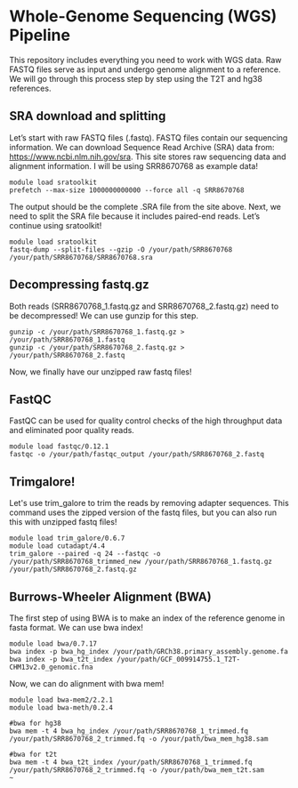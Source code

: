 # Whole-Genome Sequencing (WGS) Pipeline

This repository includes everything you need to work with WGS data. Raw FASTQ files serve as input and undergo genome alignment to a reference. We will go through this process step by step using the T2T and hg38 references.

## SRA download and splitting
Let’s start with raw FASTQ files (.fastq). FASTQ files contain our sequencing information. We can download Sequence Read Archive (SRA) data from: https://www.ncbi.nlm.nih.gov/sra. This site stores raw sequencing data and alignment information. I will be using SRR8670768 as example data!

```
module load sratoolkit
prefetch --max-size 1000000000000 --force all -q SRR8670768
```

The output should be the complete .SRA file from the site above. Next, we need to split the SRA file because it includes paired-end reads. Let’s continue using sratoolkit! 

```
module load sratoolkit
fastq-dump --split-files --gzip -O /your/path/SRR8670768 /your/path/SRR8670768/SRR8670768.sra
```

## Decompressing fastq.gz

Both reads (SRR8670768_1.fastq.gz and SRR8670768_2.fastq.gz) need to be decompressed! We can use gunzip for this step.

```
gunzip -c /your/path/SRR8670768_1.fastq.gz > /your/path/SRR8670768_1.fastq
gunzip -c /your/path/SRR8670768_2.fastq.gz > /your/path/SRR8670768_2.fastq
```

Now, we finally have our unzipped raw fastq files!

## FastQC

FastQC can be used for quality control checks of the high throughput data and eliminated poor quality reads.

```
module load fastqc/0.12.1
fastqc -o /your/path/fastqc_output /your/path/SRR8670768_2.fastq
```

## Trimgalore!

Let's use trim_galore to trim the reads by removing adapter sequences. This command uses the zipped version of the fastq files, but you can also run this with unzipped fastq files!

```
module load trim_galore/0.6.7
module load cutadapt/4.4
trim_galore --paired -q 24 --fastqc -o /your/path/SRR8670768_trimmed_new /your/path/SRR8670768_1.fastq.gz /your/path/SRR8670768_2.fastq.gz
```

## Burrows-Wheeler Alignment (BWA)

The first step of using BWA is to make an index of the reference genome in fasta format. We can use bwa index!

```
module load bwa/0.7.17
bwa index -p bwa_hg_index /your/path/GRCh38.primary_assembly.genome.fa
bwa index -p bwa_t2t_index /your/path/GCF_009914755.1_T2T-CHM13v2.0_genomic.fna
```

Now, we can do alignment with bwa mem!

```
module load bwa-mem2/2.2.1
module load bwa-meth/0.2.4

#bwa for hg38
bwa mem -t 4 bwa_hg_index /your/path/SRR8670768_1_trimmed.fq /your/path/SRR8670768_2_trimmed.fq -o /your/path/bwa_mem_hg38.sam

#bwa for t2t
bwa mem -t 4 bwa_t2t_index /your/path/SRR8670768_1_trimmed.fq /your/path/SRR8670768_2_trimmed.fq -o /your/path/bwa_mem_t2t.sam
~                                                         
```



